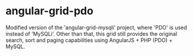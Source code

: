 # angular-grid-pdo 
Modified version of the 'angular-grid-mysqli' project, where 'PDO' is used instead of 'MySQLi'. Other than that, this grid still provides the original search, sort and paging capabilities using AngularJS + PHP (PDO) + MySQL.